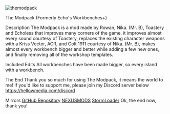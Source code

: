 ![themodpack](https://github.com/echoless3484/TheModpack/assets/109392419/19e44af6-8861-417a-8025-8237390ea6eb)

The Modpack (Formerly Echo's Workbenches+)

Description
The Modpack is a mod made by Rowan, Nika. (Mr. B), Toastery and Echoless that improves many corners of the game, it improves almost every sound courtesy of Toastery, replaces the existing character weapons with a Kriss Vector, ACR, and Colt 1911 courtesy of Nika. (Mr. B), makes almost every workbench bigger and better while adding a few new ones, and finally removing all of the workshop templates.

Included Edits
All workbenches have been made bigger, so every island with a workbench.

The End
Thank you so much for using The Modpack, it means the world to me! If you'd like to support me, please join my Discord server below
https://hellowmedia.com/discord﻿

Mirrors
﻿﻿[GitHub Repository](https://github.com/echoless3484/TheModpack/tree/main)
﻿﻿﻿﻿[NEXUSMODS](https://www.nexusmods.com/stormworksbuildandrescue/mods/32)
﻿﻿﻿﻿[StormLoader](https://github.com/Lewinator56/StormLoader)
Ok, the end now, thank you!
